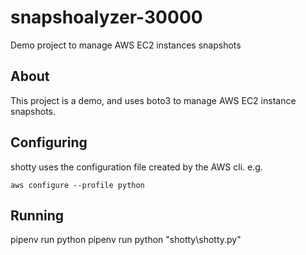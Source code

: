 # snapshoalyzer-30000

Demo project to manage AWS EC2 instances snapshots

## About

This project is a demo, and uses boto3 to manage AWS EC2 instance snapshots.

## Configuring

shotty uses the configuration file created by the AWS cli. e.g.

`aws configure --profile python`

## Running

pipenv run python pipenv run python "shotty\shotty.py"
